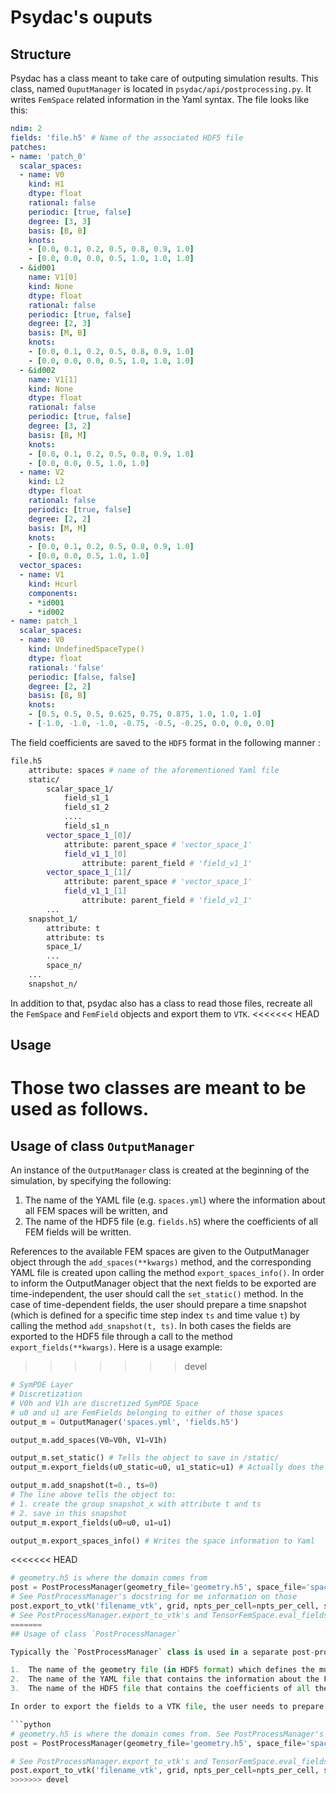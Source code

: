 # Psydac's ouputs
## Structure
Psydac has a class meant to take care of outputing simulation results. This class, named `OuputManager` is located in `psydac/api/postprocessing.py`.
It writes `FemSpace` related information in the Yaml syntax. The file looks like this:
```yaml
ndim: 2
fields: 'file.h5' # Name of the associated HDF5 file
patches: 
- name: 'patch_0'
  scalar_spaces:
  - name: V0
    kind: H1
    dtype: float
    rational: false
    periodic: [true, false]
    degree: [3, 3]
    basis: [B, B]
    knots:
    - [0.0, 0.1, 0.2, 0.5, 0.8, 0.9, 1.0]
    - [0.0, 0.0, 0.0, 0.5, 1.0, 1.0, 1.0]
  - &id001
    name: V1[0]
    kind: None
    dtype: float
    rational: false
    periodic: [true, false]
    degree: [2, 3]
    basis: [M, B]
    knots:
    - [0.0, 0.1, 0.2, 0.5, 0.8, 0.9, 1.0]
    - [0.0, 0.0, 0.0, 0.5, 1.0, 1.0, 1.0]
  - &id002
    name: V1[1]
    kind: None
    dtype: float
    rational: false
    periodic: [true, false]
    degree: [3, 2]
    basis: [B, M]
    knots:
    - [0.0, 0.1, 0.2, 0.5, 0.8, 0.9, 1.0]
    - [0.0, 0.0, 0.5, 1.0, 1.0]
  - name: V2
    kind: L2
    dtype: float
    rational: false
    periodic: [true, false]
    degree: [2, 2]
    basis: [M, M]
    knots:
    - [0.0, 0.1, 0.2, 0.5, 0.8, 0.9, 1.0]
    - [0.0, 0.0, 0.5, 1.0, 1.0]
  vector_spaces:
  - name: V1
    kind: Hcurl
    components:
    - *id001
    - *id002
- name: patch_1
  scalar_spaces:
  - name: V0
    kind: UndefinedSpaceType()
    dtype: float
    rational: 'false'
    periodic: [false, false]
    degree: [2, 2]
    basis: [B, B]
    knots:
    - [0.5, 0.5, 0.5, 0.625, 0.75, 0.875, 1.0, 1.0, 1.0]
    - [-1.0, -1.0, -1.0, -0.75, -0.5, -0.25, 0.0, 0.0, 0.0]
```
The field coefficients are saved to the `HDF5` format in the following manner :
```bash
file.h5
    attribute: spaces # name of the aforementioned Yaml file 
    static/
        scalar_space_1/
            field_s1_1
            field_s1_2
            ....
            field_s1_n
        vector_space_1_[0]/
            attribute: parent_space # 'vector_space_1'
            field_v1_1_[0]
                attribute: parent_field # 'field_v1_1'
        vector_space_1_[1]/
            attribute: parent_space # 'vector_space_1'
            field_v1_1_[1]
                attribute: parent_field # 'field_v1_1'
        ...
    snapshot_1/
        attribute: t
        attribute: ts 
        space_1/
        ...
        space_n/
    ...
    snapshot_n/
```
In addition to that, psydac also has a class to read those files, recreate all the `FemSpace` and `FemField` objects and export them to `VTK`. 
<<<<<<< HEAD
## Usage
Those two classes are meant to be used as follows.
=======

## Usage of class `OutputManager`

An instance of the `OutputManager` class is created at the beginning of the simulation, by specifying the following:

1.  The name of the YAML file (e.g. `spaces.yml`) where the information about all FEM spaces will be written, and
2.  The name of the HDF5 file (e.g. `fields.h5`) where the coefficients of all FEM fields will be written.

References to the available FEM spaces are given to the OutputManager object through the `add_spaces(**kwargs)` method, and the corresponding YAML file is created upon calling the method `export_spaces_info()`. In order to inform the OutputManager object that the next fields to be exported are time-independent, the user should call the `set_static()` method. In the case of time-dependent fields, the user should prepare a time snapshot (which is defined for a specific time step index `ts` and time value `t`) by calling the method `add_snapshot(t, ts)`. In both cases the fields are exported to the HDF5 file through a call to the method `export_fields(**kwargs)`. Here is a usage example:

>>>>>>> devel
```python
# SymPDE Layer
# Discretization 
# V0h and V1h are discretized SymPDE Space
# u0 and u1 are FemFields belonging to either of those spaces
output_m = OutputManager('spaces.yml', 'fields.h5')

output_m.add_spaces(V0=V0h, V1=V1h) 

output_m.set_static() # Tells the object to save in /static/
output_m.export_fields(u0_static=u0, u1_static=u1) # Actually does the saving

output_m.add_snapshot(t=0., ts=0) 
# The line above tells the object to:
# 1. create the group snapshot_x with attribute t and ts
# 2. save in this snapshot
output_m.export_fields(u0=u0, u1=u1)

output_m.export_spaces_info() # Writes the space information to Yaml
```

<<<<<<< HEAD
```python
# geometry.h5 is where the domain comes from
post = PostProcessManager(geometry_file='geometry.h5', space_file='spaces.yml', fields_file='fields.h5')
# See PostProcessManager's docstring for me information on those
post.export_to_vtk('filename_vtk', grid, npts_per_cell=npts_per_cell, snapshots='all', fields = {'u0': 'field1', 'u1': 'field2'})
# See PostProcessManager.export_to_vtk's and TensorFemSpace.eval_fields' doscstrings for more information. 
=======
## Usage of class `PostProcessManager`

Typically the `PostProcessManager` class is used in a separate post-processing script, which is run after the simulation has finished. In essence it evaluates the FEM fields over a uniform grid (applying the appropriate push-forward operations) and exports the values to a VTK file (or a sequence of files in the case of a time series). An instance of the `PostProcessManager` class is created by specifying the following:

1.  The name of the geometry file (in HDF5 format) which defines the multi-patch geometry of interest
2.  The name of the YAML file that contains the information about the FEM spaces
3.  The name of the HDF5 file that contains the coefficients of all the FEM fields

In order to export the fields to a VTK file, the user needs to prepare the evaluation grid `grid` and then call the method `export_to_vtk(base_name, grid, npts_per_cell, snapshots, fields)`, where `base_name` is the base name for the VTK output files, `npts_per_cell` specifies the refinement in the case of a uniform grid, `snapshots` specifies which time snapshots should be extracted from the HDF5 file (`None` in the case of static fields) and `fields` is a dictionary of `(vtk_field_name, h5_field_name)` pairs. Here is a usage example:

```python
# geometry.h5 is where the domain comes from. See PostProcessManager's docstring for me information
post = PostProcessManager(geometry_file='geometry.h5', space_file='spaces.yml', fields_file='fields.h5')

# See PostProcessManager.export_to_vtk's and TensorFemSpace.eval_fields' doscstrings for more information
post.export_to_vtk('filename_vtk', grid, npts_per_cell=npts_per_cell, snapshots='all', fields = {'u0': 'field1', 'u1': 'field2'})
>>>>>>> devel
```

